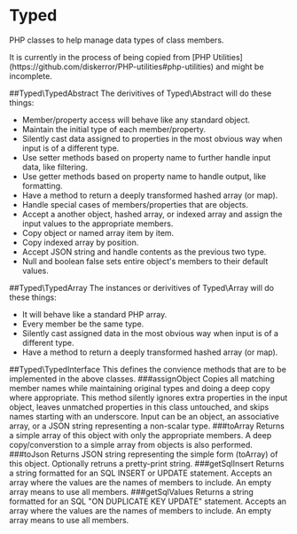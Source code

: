 # Typed
PHP classes to help manage data types of class members.
<p>It is currently in the process of being copied from [PHP Utilities] (https://github.com/diskerror/PHP-utilities#php-utilities) and might be incomplete.

##Typed\TypedAbstract
The derivitives of Typed\Abstract will do these things:
* Member/property access will behave like any standard object.
* Maintain the initial type of each member/property.
* Silently cast data assigned to properties in the most obvious way when input is of a different type.
* Use setter methods based on property name to further handle input data, like filtering.
* Use getter methods based on property name to handle output, like formatting.
* Have a method to return a deeply transformed hashed array (or map).
* Handle special cases of members/properties that are objects.
* Accept a another object, hashed array, or indexed array and assign the input values to the appropriate members.
 *	Copy object or named array item by item.
 *	Copy indexed array by position.
 *	Accept JSON string and handle contents as the previous two type.
 *	Null and boolean false sets entire object's members to their default values.

##Typed\TypedArray
The instances or derivitives of Typed\Array will do these things:
* It will behave like a standard PHP array.
* Every member be the same type.
* Silently cast assigned data in the most obvious way when input is of a different type.
* Have a method to return a deeply transformed hashed array (or map).

##Typed\TypedInterface
This defines the convience methods that are to be implemented in the above classes.
###assignObject
Copies all matching member names while maintaining original types and doing a deep copy where appropriate.
This method silently ignores extra properties in the input object, leaves unmatched properties in this class untouched, and skips names starting with an underscore.
Input can be an object, an associative array, or a JSON string representing a non-scalar type.
###toArray
Returns a simple array of this object with only the appropriate members. A deep copy/converstion to a simple array from objects is also performed.
###toJson
Returns JSON string representing the simple form (toArray) of this object. Optionally retruns a pretty-print string.
###getSqlInsert
Returns a string formatted for an SQL INSERT or UPDATE statement.
Accepts an array where the values are the names of members to include. An empty array means to use all members.
###getSqlValues
Returns a string formatted for an SQL "ON DUPLICATE KEY UPDATE" statement.
Accepts an array where the values are the names of members to include. An empty array means to use all members.

